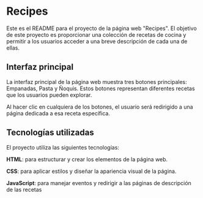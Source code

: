 # Recipes
Este es el README para el proyecto de la página web "Recipes". El objetivo de este proyecto es proporcionar una colección de recetas de cocina y permitir a los usuarios acceder a una breve descripción de cada una de ellas.

## Interfaz principal
La interfaz principal de la página web muestra tres botones principales: Empanadas, Pasta y Ñoquis. Estos botones representan diferentes recetas que los usuarios pueden explorar.

Al hacer clic en cualquiera de los botones, el usuario será redirigido a una página dedicada a esa receta específica.

## Tecnologías utilizadas
El proyecto utiliza las siguientes tecnologías:

<b>HTML</b>: para estructurar y crear los elementos de la página web.

<b>CSS</b>: para aplicar estilos y diseñar la apariencia visual de la página.

<b>JavaScript</b>: para manejar eventos y redirigir a las páginas de descripción de las recetas
